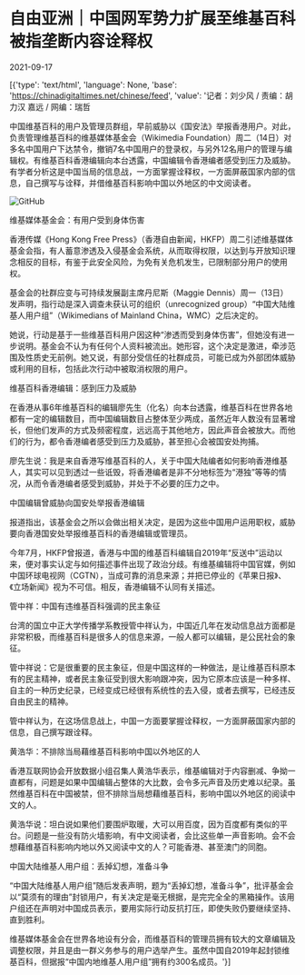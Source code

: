 # 自由亚洲｜中国网军势力扩展至维基百科 被指垄断内容诠释权

2021-09-17

[{'type': 'text/html', 'language': None, 'base': 'https://chinadigitaltimes.net/chinese/feed', 'value': '记者：刘少风 / 责编：胡力汉 嘉远 / 网编：瑞哲

中国维基百科的用户及管理员群组，早前威胁以《国安法》举报香港用户。对此，负责管理维基百科的维基媒体基金会（Wikimedia Foundation）周二（14日）对多名中国用户下达禁令，撤销7名中国用户的登录权，与另外12名用户的管理与编辑权。有维基百科香港编辑向本台透露，中国编辑令香港编者感受到压力及威胁。有学者分析这是中国当局的信息战，一方面掌握诠释权，一方面屏蔽国家内部的信息，自己撰写与诠释，并借维基百科影响中国以外地区的中文阅读者。

![GitHub](https://chinadigitaltimes.net/chinese/files/2021/09/109094028_4dd54728-a06c-4715-beb3-46fefa151b6f.jpg)

维基媒体基金会：有用户受到身体伤害

香港传媒《Hong Kong Free Press》（香港自由新闻，HKFP）周二引述维基媒体基金会指，有人蓄意渗透及入侵基金会系统，从而取得权限，以达到与开放知识理念相反的目标，有鉴于此安全风险，为免有关危机发生，已限制部分用户的使用权。

基金会的社群应变与可持续发展副主席丹尼斯（Maggie Dennis）周一（13日）发声明，指行动是深入调查未获认可的组织（unrecognized group）“中国大陆维基人用户组”（Wikimedians of Mainland China，WMC）之后决定的。

她说，行动是基于一些维基百科用户因这种“渗透而受到身体伤害”，但她没有进一步说明。基金会不认为有任何个人资料被流出。她形容，这个决定是激进，牵涉范围及性质史无前例。她又说，有部分受信任的社群成员，可能已成为外部团体威胁或利用的目标，包括此次行动中被取消权限的用户。

维基百科香港编辑：感到压力及威胁

在香港从事6年维基百科的编辑廖先生（化名）向本台透露，维基百科在世界各地都有一定的编辑数目，而中国编辑数目占整体至少两成，虽然近年人数没有显著增长，但他们发声的方式及频密程度，远远高于其他地方，因此声音会被放大。而他们的行为，都令香港编者感受到压力及威胁，甚至担心会被国安处拘捕。

廖先生说：我是来自香港写维基百科的人，关于中国大陆编者如何影响香港维基人，其实可以见到透过一些诋毁，将香港编者是非不分地标签为“港独”等等的情况，从而令香港编者感受到威胁，并处于不必要的压力之中。

中国编辑曾威胁向国安处举报香港编辑

报道指出，该基金会之所以会做出相关决定，是因为这些中国用户运用职权，威胁要向香港国安处举报维基百科的香港编辑或管理员。

今年7月，HKFP曾报道，香港与中国的维基百科编辑自2019年“反送中”运动以来，便对事实认定与如何描述事件出现了政治分歧。有维基编辑将中国官媒，例如中国环球电视网（CGTN），当成可靠的消息来源；并把已停业的《苹果日报》、《立场新闻》视为不可信。相反，香港编辑不认同有关描述。

管中祥：中国有违维基百科强调的民主象征

台湾的国立中正大学传播学系教授管中祥认为，中国近几年在发动信息战方面都是非常积极，而维基百科是很多人的信息来源，一般人都可以编辑，是公民社会的象征。

管中祥说：它是很重要的民主象征，但是中国这样的一种做法，是让维基百科原本有的民主精神，或者民主象征受到很大影响跟冲突，因为它原本应该是一种多样、自主的一种历史纪录，已经变成已经很有系统性的去入侵，或者去撰写，已经违反自由民主的精神。

管中祥认为，在这场信息战上，中国一方面要掌握诠释权，一方面屏蔽国家内部的信息，自己撰写跟诠释。

黄浩华：不排除当局藉维基百科影响中国以外地区的人

香港互联网协会开放数据小组召集人黄浩华表示，维基编辑对于内容删减、争拗一直都有，问题是如果中国编辑占整体的大比数，会令多元声音及历史难以纪录。虽然维基百科在中国被禁，但不排除当局想藉维基百科，影响中国以外地区的阅读中文的人。

黄浩华说：坦白说如果他们要围炉取暖，大可以用百度，因为百度都有类似的平台。问题是一些没有防火墙影响，有中文阅读者，会比这些单一声音影响。会不会想藉维基百科影响内地以外又阅读中文的人？可能香港、甚至澳门的同胞。

中国大陆维基人用户组：丢掉幻想，准备斗争

“中国大陆维基人用户组”随后发表声明，题为“丢掉幻想，准备斗争”，批评基金会以“莫须有的理由”封锁用户，有关决定是毫无根据，是完完全全的黑箱操作。该用户组还在声明对中国成员表示，要用实际行动反抗打压，即使失败仍要继续坚持、直到胜利。

维基媒体基金会在世界各地设有分会，而维基百科的管理员拥有较大的文章编辑及调整权限，并且是由一群义务参与的用户选举产生。虽然中国自2019年起封锁维基百科，但据报“中国内地维基人用户组”拥有约300名成员。'}]